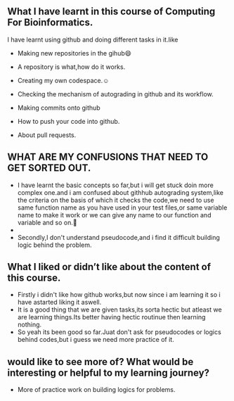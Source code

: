 ## What I have learnt in this course of Computing For Bioinformatics.


 I have learnt using github and doing different tasks in it.like
 
 * Making new repositories in the gihub😄
 
 *  A repository is what,how do it works.
 
 * Creating my own codespace.☺️
  
 * Checking the mechanism of autograding in github and its workflow.
 
 * Making commits onto github
 
 * How to push your code into github.
 
 * About pull requests. 
 
 
## WHAT ARE MY CONFUSIONS THAT NEED TO GET SORTED OUT.


* I have learnt the basic concepts so far,but i will get stuck doin more complex one.and i am confused about githhub autograding system,like the criteria on the basis of which it checks the code,we need to use same  function name as you have used in your test files,or same variable name to make it work or we can give any name to our function and variable and so on.😬
* 
* Secondly,I don't understand pseudocode,and i find it difficult building logic behind the problem.

 ## What I liked or didn’t like about the content of this course.

* Firstly i didn't like how github works,but now since i am learning it so i have astarted liking it aswell.
* It is a good thing that we are given tasks,its sorta hectic but atleast we are learning things.Its better having hectic routinue then learning nothing.
* So yeah its been good so far.Juat don't ask for pseudocodes or logics behind codes,but i guess we need more practice of it.

##  would like to see more of? What would be interesting or helpful to my learning journey?
* More of practice work on building logics for problems.
